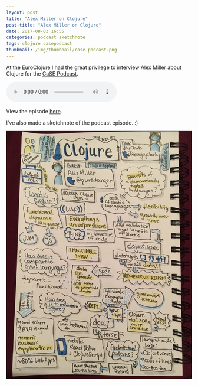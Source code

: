```yaml
---
layout: post
title: "Alex Miller on Clojure"
post-title: "Alex Miller on Clojure"
date: 2017-08-03 16:55
categories: podcast sketchnote
tags: clojure casepodcast
thumbnail: /img/thumbnail/case-podcast.png
---
```


At the [EuroClojure](http://2017.euroclojure.org/) I had the great privilege to interview Alex Miller about Clojure for the [CaSE Podcast](http://www.case-podcast.org/8-clojure-with-alex-miller).

<audio controls>
	<source src="https://cdn.podigee.com/media/podcast_998_case_episode_8_clojure_with_alex_miller.mp3" type="audio/mpeg">
	<a href="http://www.case-podcast.org/8-clojure-with-alex-miller">Download Episode</a>
</audio>

View the episode [here](http://www.case-podcast.org/8-clojure-with-alex-miller).

I've also made a sketchnote of the podcast episode. :)

![CaSE Podcast with Alex Miller](/img/2017-08-03-case-podcast-alex-miller.jpg "CaSE Podcast with Alex Miller")
